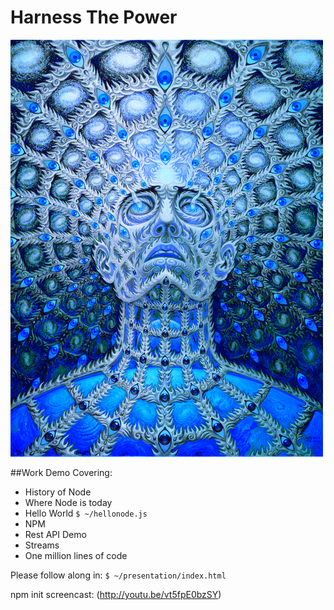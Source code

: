 Harness The Power
=================

![image](./power.png)

##Work Demo Covering:

* History of Node
* Where Node is today
* Hello World `$ ~/hellonode.js`
* NPM 
* Rest API Demo
* Streams
* One million lines of code

Please follow along in:
`$ ~/presentation/index.html`

npm init screencast:
(http://youtu.be/vt5fpE0bzSY)



